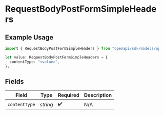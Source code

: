 # RequestBodyPostFormSimpleHeaders

## Example Usage

```typescript
import { RequestBodyPostFormSimpleHeaders } from "openapi/sdk/models/operations";

let value: RequestBodyPostFormSimpleHeaders = {
  contentType: "<value>",
};
```

## Fields

| Field              | Type               | Required           | Description        |
| ------------------ | ------------------ | ------------------ | ------------------ |
| `contentType`      | *string*           | :heavy_check_mark: | N/A                |